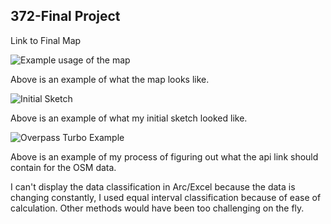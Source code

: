 ## 372-Final Project
Link to Final Map

![Example usage of the map](https://github.com/thehellomartian/372-FinalProject/blob/3adc269eea1aa2347077a672859a714d1de2b5a6/MapExample.JPG "Example usage of the map")


Above is an example of what the map looks like. 

![Initial Sketch](https://github.com/thehellomartian/372-FinalProject/blob/884a11d2ac37c8713f958af1875680bf48a16fe2/372-initialsketch.png "Initial Sketch")


Above is an example of what my initial sketch looked like.

![Overpass Turbo Example](https://github.com/thehellomartian/372-FinalProject/blob/b6a02c0461075f8d4205d1732f768018893c9a32/372-dataExample.JPG "Overpass Turbo Example")

Above is an example of my process of figuring out what the api link should contain for the OSM data. 

I can't display the data classification in Arc/Excel because the data is changing constantly, I used equal interval classification because of ease of calculation. Other methods would have been too challenging on the fly.
